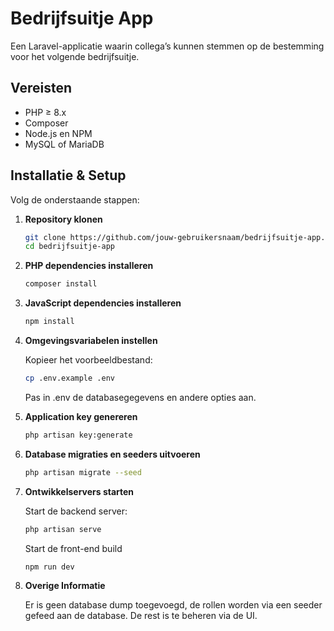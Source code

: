 # Bedrijfsuitje App

Een Laravel-applicatie waarin collega’s kunnen stemmen op de bestemming voor het volgende bedrijfsuitje.

## Vereisten

-   PHP ≥ 8.x
-   Composer
-   Node.js en NPM
-   MySQL of MariaDB

## Installatie & Setup

Volg de onderstaande stappen:

1. **Repository klonen**

    ```bash
    git clone https://github.com/jouw-gebruikersnaam/bedrijfsuitje-app.git
    cd bedrijfsuitje-app
    ```

2. **PHP dependencies installeren**

    ```bash
    composer install
    ```

3. **JavaScript dependencies installeren**

    ```bash
    npm install
    ```

4. **Omgevingsvariabelen instellen**

    Kopieer het voorbeeldbestand:

    ```bash
    cp .env.example .env
    ```

    Pas in .env de databasegegevens en andere opties aan.

5. **Application key genereren**

    ```bash
    php artisan key:generate
    ```

6. **Database migraties en seeders uitvoeren**

    ```bash
    php artisan migrate --seed
    ```

7. **Ontwikkelservers starten**

    Start de backend server:

    ```bash
    php artisan serve
    ```

    Start de front-end build

    ```bash
    npm run dev
    ```

8. **Overige Informatie**

    Er is geen database dump toegevoegd, de rollen worden via een seeder gefeed aan de database. De rest is te beheren via de UI.
